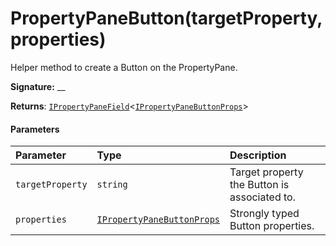 # PropertyPaneButton(targetProperty,properties)

Helper method to create a Button on the PropertyPane.

**Signature:** __

**Returns**: [`IPropertyPaneField`](../sp-webpart-base/ipropertypanefield.md)<[`IPropertyPaneButtonProps`](../sp-webpart-base/ipropertypanebuttonprops.md)>



#### Parameters


| Parameter	   | Type    | Description |
|:-------------|:---------------|:------------|
| `targetProperty`    | `string` | Target property the Button is associated to. |
| `properties`    | [`IPropertyPaneButtonProps`](../sp-webpart-base/ipropertypanebuttonprops.md) | Strongly typed Button properties. |

